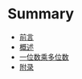 # Summary

- [前言](./chapter_1.md)
- [概述](./chapter_2.md)
- [一位数乘多位数](./chapter_3.md)
- [附录](./chapter_12.md)
